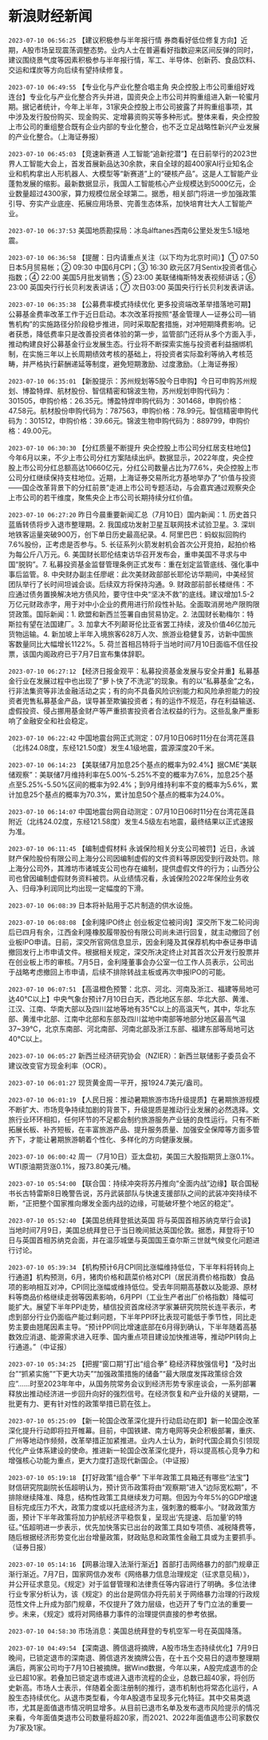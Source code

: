 # 新浪财经新闻
`2023-07-10 06:56:25` 【建议积极参与半年报行情 券商看好低位修复方向】近期，A股市场呈现震荡调整态势。业内人士在普遍看好指数迎来区间反弹的同时，建议围绕景气度等因素积极参与半年报行情，军工、半导体、创新药、食品饮料、交运和煤炭等方向后续有望持续修复。

`2023-07-10 06:49:55` 【专业化与产业化整合唱主角 央企控股上市公司重组好戏连台】专业化与产业化整合齐头并进，国资央企上市公司并购重组进入新一轮蜜月期。据记者统计，今年上半年，31家央企控股上市公司披露了并购重组事项，其中涉及发行股份购买、现金购买、定增募资购买等多种形式。整体来看，央企控股上市公司的重组整合既有企业内部的专业化整合，也不乏立足战略性新兴产业发展的产业化整合。（上海证券报）

`2023-07-10 06:45:03` 【竞速新赛道 人工智能“追新挖潜”】在日前举行的2023世界人工智能大会上，首发首展新品达30余款，来自全球的超400家AI行业知名企业和机构拿出人形机器人、大模型等“新赛道”上的“硬核产品”。这是人工智能产业蓬勃发展的缩影。最新数据显示，我国人工智能核心产业规模达到5000亿元，企业数量超过4300家，算力规模位居全球第二。据悉，相关部门将进一步加强政策引导、夯实产业底座、拓展应用场景、完善生态体系，加快培育壮大人工智能产业。

`2023-07-10 06:37:53` 美国地质勘探局：冰岛álftanes西南6公里处发生5.1级地震。

`2023-07-10 06:36:58` 【提醒：日内请重点关注（以下均为北京时间）】① 07:50 日本5月贸易帐；② 09:30 中国6月CPI；③ 16:30 欧元区7月Sentix投资者信心指数；④ 22:00 美国5月批发销售；⑤ 23:00 美联储梅斯特发表视频讲话；⑥ 23:00 英国央行行长贝利发表讲话；⑦ 次日03:00 英国央行行长贝利发表讲话。

`2023-07-10 06:35:38` 【公募费率模式持续优化 更多投资端改革举措落地可期】公募基金费率改革工作于近日启动。本次改革将按照“基金管理人—证券公司—销售机构”的实施路径分阶段稳步推进，同时采取配套措施，对冲短期降费影响。记者获悉，降低费率只是改善投资者体验的第一步，监管部门还将从多个方面入手，推动构建良好公募基金行业发展生态。行业将不断探索实施与投资者利益捆绑机制，在实施三年以上长周期绩效考核的基础上，将投资者实际盈利等纳入考核范畴，并严格执行薪酬递延等制度，避免短期激励、过度激励。（上海证券报）

`2023-07-10 06:35:01` 【新股提示：苏州规划等5股今日申购】今日可申购苏州规划、博盈特焊、航材股份、智信精密和锦波生物，苏州规划申购代码为：301505，申购价格：26.35元。博盈特焊申购代码为：301468，申购价格：47.58元。航材股份申购代码为：787563，申购价格：78.99元。智信精密申购代码为：301512，申购价格：39.66元。锦波生物申购代码为：889799，申购价格：49.00元。

`2023-07-10 06:30:30` 【分红质量不断提升 央企控股上市公司分红居支柱地位】今年6月以来，不少上市公司分红方案陆续出炉。数据显示，2022年度，央企控股上市公司分红总额高达10660亿元，分红公司数量占比为77.6%，央企控股上市公司分红继续保持支柱地位。近期，上海证券交易所北方基地举办了“价值与投资——国企改革背景下的分红前景”走进上市公司专题活动，与会嘉宾通过观察央企上市公司的若干维度，聚焦央企上市公司长期持续分红价值。

`2023-07-10 06:27:20` 昨日今晨重要新闻汇总（7月10日）国内新闻：1. 历史首只 蓝盾转债将步入退市整理期。2. 我国成功发射卫星互联网技术试验卫星。3. 深圳地铁客运量突破900万，创下单日历史最高纪录。4. 阿里巴巴：蚂蚁拟回购约7.6%股份，正考虑是否参与。5. 长征系列火箭发射机会首次公开竞拍，起拍价格为每公斤八万元。6. 美国财长耶伦结束访华召开发布会，重申美国不寻求与中国“脱钩”。7. 私募投资基金监督管理条例正式发布：重在划定监管底线、强化事中事后监管。8. 中央财办副主任廖岷：此次美财政部部长耶伦访华期间，中美经贸团队举行了长时间坦诚会谈。后续双方将保持沟通。9. 财政部前部长楼继伟：不应通过债务置换解决地方债风险，要守住中央“坚决不救”的底线。建议增加1.5-2万亿元财政赤字，用于对中小企业的费用进行阶段性补贴。全面取消房地产限购限贷政策。国际新闻：1. 欧盟和新西兰签署自由贸易协定。2. 法国财长勒梅尔：特斯拉有望在法国建厂。3. 加拿大不列颠哥伦比亚省罢工持续，波及价值46亿加元货物运输。4. 新加坡上半年入境旅客628万人次、旅游业稳健复苏，访新中国旅客数量同比大幅增长1122%。5. 荷兰首相吕特将于当地时间7月10日面临不信任投票，该国内阁政府已于7月7日宣布集体辞职。

`2023-07-10 06:27:12` 【经济日报金观平：私募投资基金发展与安全并重】私募基金行业在发展过程中也出现了“萝卜快了不洗泥”的现象。有的以“私募基金”之名，行非法集资等非法金融活动之实；有的向不具备风险识别能力和风险承担能力的投资者兜售私募基金产品，误导甚至欺骗投资者；有的运作不规范，存在利益输送、虚假投资、侵占挪用基金财产等严重损害投资者合法权益的行为。这些乱象严重影响了金融安全和社会稳定。

`2023-07-10 06:22:42` 中国地震台网正式测定：07月10日06时11分在台湾花莲县（北纬24.08度，东经121.50度）发生4.1级地震，震源深度20千米。

`2023-07-10 06:14:23` 【美联储7月加息25个基点的概率为92.4%】据CME“美联储观察”：美联储7月维持利率在5.00%-5.25%不变的概率为7.6%，加息25个基点至5.25%-5.50%区间的概率为92.4%；到9月维持利率不变的概率为5.6%，累计加息25个基点的概率为70.3%，累计加息50个基点的概率为24.0%。

`2023-07-10 06:14:07` 中国地震台网自动测定：07月10日06时11分在台湾花莲县附近（北纬24.02度，东经121.58度）发生4.5级左右地震，最终结果以正式速报为准。

`2023-07-10 06:11:45` 【编制虚假材料 永诚保险相关分支公司被罚】近日，永诚财产保险股份有限公司上海分公司因编制虚假的文件资料等原因受到行政处罚。除上海分公司外，其潍坊市诸城支公司也存在编制，提供虚假文件的行为；山西分公司也曾因编制虚假财务资料被罚。从业绩情况看，永诚保险2022年保险业务收入、归母净利润同比均出现一定幅度的下滑。

`2023-07-10 06:08:39` 日本将补贴用于芯片制造的供水设施。

`2023-07-10 06:08:08` 【金利隆IPO终止 创业板定位被问询】深交所下发二轮问询后已四月有余，江西金利隆橡胶履带股份有限公司尚未进行回复，就主动撤回了创业板IPO申请。日前，深交所官网信息显示，因金利隆及其保荐机构中泰证券申请撤回发行上市申请文件。根据相关规定，深交所决定终止对其首次公开发行股票并在创业板上市的审核。7月5日，金利隆董事会办公室一位工作人员表示，公司出于战略考虑撤回上市申请，后续不排除转战主板或再次申报IPO的可能。

`2023-07-10 06:07:51` 【高温橙色预警：北京、河北、河南及浙江、福建等局地可达40℃以上】中央气象台预计7月10日白天，西北地区东部、华北大部、黄淮、江汉、江南、华南大部以及四川盆地等地有35℃以上的高温天气，其中，华北东部、黄淮中北部、江南中北部和东部及四川盆地中南部等地部分地区最高气温37~39℃，北京东南部、河北南部、河南北部及浙江东部、福建东部等局地可达40℃以上。

`2023-07-10 06:05:27` 新西兰经济研究协会（NZIER）：新西兰联储影子委员会不建议改变官方现金利率（OCR）。

`2023-07-10 06:01:27` 现货黄金周一平开，报1924.7美元/盎司。

`2023-07-10 06:01:19` 【人民日报：推动暑期旅游市场升级提质】在暑期旅游规模不断扩大、市场竞争持续加剧的背景下，升级提质是推动行业发展的必然选择。文旅行业环环相扣，任何环节的不足都会制约旅游服务产业链的良性运行。只有不断拓展长板、补齐短板，在丰富旅游产品、提升服务质量、加强安全保障等方面多管齐下，才能让暑期旅游朝着个性化、多样化的方向健康发展。

`2023-07-10 06:00:42` 周一（7月10日）亚太盘初，美国三大股指期货上涨0.1%。WTI原油期货涨0.1%，报73.80美元/桶。

`2023-07-10 05:54:00` 【联合国：持续冲突将苏丹推向“全面内战”边缘】联合国秘书长古特雷斯8日晚警告说，苏丹武装部队与快速支援部队之间的武装冲突持续不断，“正把整个国家推向爆发全面内战的边缘，可能破坏整个地区的稳定”。

`2023-07-10 05:52:40` 【美国总统拜登抵达英国 将与英国首相苏纳克举行会谈】当地时间7月9日，美国总统拜登已于当日晚间抵达英国伦敦。据悉，拜登将于10日与英国首相苏纳克会面，并在温莎城堡与英国国王查尔斯三世就气候变化问题进行讨论。

`2023-07-10 05:39:34` 【机构预计6月CPI同比涨幅维持低位，下半年料将转向上行通道】机构预测，6月，猪肉价格和蔬菜价格对CPI（居民消费价格指数）食品项的影响相互对冲，CPI同比涨幅或维持低位。受去年同期高基数以及能源、原材料等商品价格继续走弱等因素影响，6月PPI（工业生产者出厂价格指数）降幅可能扩大。展望下半年PPI走势，植信投资首席经济学家兼研究院院长连平表示，考虑到部分行业仍面临产能过剩问题，下半年PPI环比表现可能低于季节性，同比走势主要由翘尾因素主导。“预计PPI同比增速底部在6月得到确认，下半年随着高基数效应消退、能源需求进入旺季、国内重点项目建设加快推进等，推动PPI转向上行通道。”（中证报）

`2023-07-10 05:34:25` 【把握“窗口期”打出“组合拳” 稳经济释放强信号】“及时出台”“抓紧实施”“下更大功夫”“加强政策措施的储备”“最大限度发挥政策综合效应”……时至2023年年中，从国务院常务会议到经济形势专家座谈会，一系列部署释放出推动经济进一步回升向好的强烈信号。在经济恢复和产业升级的关键期，一批更有力、更有针对性的政策举措已箭在弦上。

`2023-07-10 05:25:09` 【新一轮国企改革深化提升行动启动在即】新一轮国企改革深化提升行动即将拉开帷幕。目前，中国铁建、南方电网等央企积极部署，重庆、广州等地动作频频，改革举措正加紧推进。业内人士认为，新时代国企肩负引领现代化产业体系建设的使命。推进新一轮国企改革深化提升，将以提高核心竞争力和增强核心功能为重点，更大力度打造现代新国企。（中证报）

`2023-07-10 05:19:18` 【打好政策“组合拳” 下半年政策工具箱还有哪些“法宝”】财信研究院副院长伍超明认为，预计货币政策将由“观察期”进入“边际宽松期”，不排除继续降准、降息，结构性政策工具继续发力可期。但因为今年5%的GDP增速目标完成压力不大，政策力度或以托底经济为主，强刺激的概率小。“财政政策方面，预计下半年政策将加力护航经济平稳恢复，呈现出‘先提速、后加量’的特征。”伍超明进一步表示，优先加快落实已出台的政策工具如专项债、减税降费等，随后根据经济形势变化出台增量政策，财政贴息和政策性金融工具或为主要抓手。（证券日报）

`2023-07-10 05:14:16` 【网暴治理入法渐行渐近】首部打击网络暴力的部门规章正渐行渐近。7月7日，国家网信办发布《网络暴力信息治理规定（征求意见稿）》，并公开征求意见。《规定》对于监督管理和法律责任等内容进行了明确。多位法律行业专家分析认为，该《规定》的出台是网信办将先前关于网络暴力治理的行政规范性文件上升成为部门规章，不仅提升了效力层级，也迈开了专门立法的重要一步。未来，《规定》或将对网络暴力事件的治理提供直接的参考依据。

`2023-07-10 04:58:30` 市场消息：美国总统拜登的专机空军一号在英国降落。

`2023-07-10 04:49:54` 【深南退、腾信退将摘牌，A股市场生态持续优化】7月9日晚间，已锁定退市的深南退、腾信退齐发摘牌公告，在十五个交易日的退市整理期满后，两家公司均于7月10日被摘牌。据Wind数据，今年以来，A股完成退市的企业已超10家。若叠加已锁定退市或进入退市流程的企业，总数已超40家，将创历史新高。市场人士表示，伴随着全面注册制的推行，退市机制也将常态化运行，A股生态持续优化。从退市类型看，今年A股退市呈现多元化特征。其中交易类退市，尤其是面值退市情况明显增多。从目前已退市名单及发布退市风险提示的情况来看，今年面值类退市公司数量将超20家，而2021、2022年面值退市公司家数仅为7家及1家。

